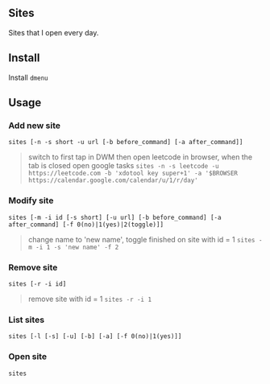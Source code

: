 ## Sites
Sites that I open every day.
## Install
Install `dmenu`
## Usage
### Add new site
`sites [-n -s short -u url [-b before_command] [-a after_command]]`
>switch to first tap in DWM then open leetcode in browser, when the tab is closed open google tasks
 `sites -n -s leetcode -u https://leetcode.com -b 'xdotool key super+1' -a '$BROWSER https://calendar.google.com/calendar/u/1/r/day'`

### Modify site
`sites [-m -i id [-s short] [-u url] [-b before_command] [-a after_command] [-f 0(no)|1(yes)|2(toggle)]]`
>change name to 'new name', toggle finished on site with id = 1 
 `sites -m -i 1 -s 'new name' -f 2`

### Remove site
`sites [-r -i id]`
>remove site with id = 1
 `sites -r -i 1`

### List sites
`sites [-l [-s] [-u] [-b] [-a] [-f 0(no)|1(yes)]]`

### Open site
`sites`
